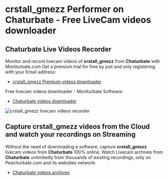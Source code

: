 # crstall_gmezz Performer on Chaturbate - Free LiveCam videos downloader

## Chaturbate Live Videos Recorder

Monitor and record livecam videos of **crstall_gmezz** from **Chaturbate** with Moniturbate.com
Get a premium trial for free by just and only registering with your Email address:
* [crstall_gmezz Premium videos downloader](https://moniturbate.com/request-demo-licence-key.html)

Free livecam videos downloader - Moniturbate Software:
* [Chaturbate videos downloader](https://moniturbate.com/moniturbate-download-software.html)

![crstall_gmezz livecam videos recorder](https://peachurnet.com/templates/moniturbate-software.png)


## Capture crstall_gmezz videos from the Cloud and watch your recordings on Streaming

Without the need of downloading a software, capture **crstall_gmezz** livecam videos from **Chaturbate** 100% online.
Watch Livecam archives from **Chaturbate** unlimitedly from thousands of existing recordings, only on Peachurbate.com and its websites network:
* [Chaturbate videos archives](https://peachurnet.com/)